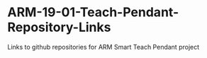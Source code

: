 # ARM-19-01-Teach-Pendant-Repository-Links
Links to github repositories for ARM Smart Teach Pendant project
